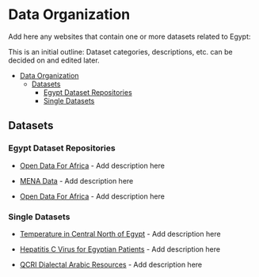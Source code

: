 # Data Organization

Add here any websites that contain one or more datasets related to Egypt:

This is an initial outline: Dataset categories, descriptions, etc. can be decided on and edited later.

- [Data Organization](#data-organization)
  - [Datasets](#datasets)
    - [Egypt Dataset Repositories](#egypt-dataset-repositories)
    - [Single Datasets](#single-datasets)

## Datasets

### Egypt Dataset Repositories

- [Open Data For Africa](https://egypt.opendataforafrica.org/) - Add description here

- [MENA Data](https://menadata.net/index.php/) - Add description here

- [Open Data For Africa](https://egypt.opendataforafrica.org/) - Add description here

### Single Datasets

- [Temperature in Central North of Egypt](https://figshare.com/articles/dataset/Central_North_of_Egypt_CNE_Maximum_and_Minimum_Temperature_Gridded_Datasets/7504232) - Add description here

- [Hepatitis C Virus for Egyptian Patients](https://archive.ics.uci.edu/ml/datasets/Hepatitis+C+Virus+%28HCV%29+for+Egyptian+patients/) - Add description here

- [QCRI Dialectal Arabic Resources](https://alt.qcri.org/resources/da_resources//) - Add description here